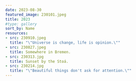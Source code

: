 ```yaml
---
date: 2023-08-30
featured_image: 230101.jpeg
title: 2023
#type: gallery
sort_by: Name
resources:
- src: 230910.jpeg
  title: "\"Universe is change, life is opinion.\""
- src: 230827.jpeg
  title: Somewhere in Bremen.
- src: 230313.jpg
  title: Sunset by the Stoá.
- src: 230214.jpg
  title: "\"Beautiful things don't ask for attention.\""
---
```

